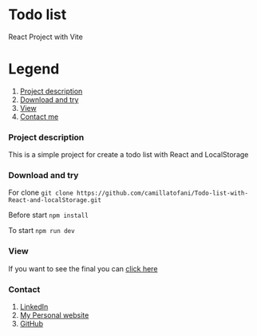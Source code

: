 # Todo list
React Project with Vite

# Legend
1. [Project description](#description)
2. [Download and try](#download)
3. [View](#view)
4. [Contact me](#contact)

### Project description
<a name="description"></a>
This is a simple project for create a todo list with React and LocalStorage

### Download and try
<a name="download"></a>

For clone
`git clone https://github.com/camillatofani/Todo-list-with-React-and-localStorage.git`

Before start
`npm install`

To start
`npm run dev`

### View
<a name="view"></a>

If you want to see the final you can [click here](https://todo-list-with-react-and-local-storage.vercel.app/)

### Contact
<a name="contact"></a>

1. [LinkedIn](https://www.linkedin.com/in/camilla-tofani/)
2. [My Personal website](https://www.camillatofani.it/)
3. [GitHub](https://github.com/camillatofani)
